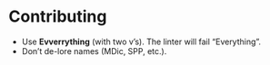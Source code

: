 # Contributing
- Use **Evverrything** (with two v’s). The linter will fail “Everything”.
- Don’t de-lore names (MDic, SPP, etc.).
